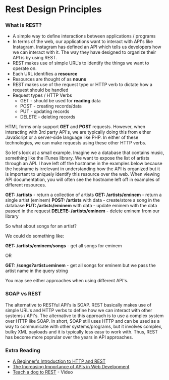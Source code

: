 Rest Design Principles
======================

### What is REST?

* A simple way to define interactions between applications / programs
* In terms of the web, our applications want to interact with API's like Instagram. Instagram has defined an API which tells us developers how we can interact with it. The way they have designed to organize their API is by using REST.
* REST makes use of simple URL's to identify the things we want to operate on.
* Each URL identifies a __resource__
* Resources are thought of as __nouns__
* REST makes use of the request type or HTTP verb to dictate how a request should be handled
* Request types / HTTP Verbs
	* GET - should be used for __reading__ data
	* POST - creating records/data
	* PUT - updating records
	* DELETE - deleting records

HTML forms only support __GET__ and __POST__ requests. However, when interacting with 3rd party API's, we are typically doing this from either JavaScript or a server-side language like PHP. In either of these technologies, we can make requests using these other HTTP verbs.

So let's look at a small example. Imagine we a database that contains music, something like the iTunes library. We want to expose the list of artists through an API. I have left off the hostname in the examples below because the hostname is irrelevant in understanding how the API is organized but it is important to uniquely identify this resource over the web. When viewing API documentation, you will often see the hostname left off in examples of different resources.

__GET: /artists__ - return a collection of artists
__GET: /artists/eminem__ - return a single artist (eminem) 
__POST: /artists__ with data - create/store a song in the database
__PUT: /artists/eminem__ with data - update eminem with the data passed in the request
__DELETE: /artists/eminem__ - delete eminem from our library

So what about songs for an artist?

We could do something like:

__GET: /artists/eminem/songs__ - get all songs for eminem

OR

__GET: /songs?artist=eminem__ - get all songs for eminem but we pass the artist name in the query string

You may see either approaches when using different API's.

### SOAP vs REST

The alternative to RESTful API's is SOAP. REST basically makes use of simple URL's and HTTP verbs to define how we can interact with other systems / API's. The alternative to this approach is to use a complex system over HTTP like SOAP. In short, SOAP still uses HTTP and can be used as a way to communicate with other systems/programs, but it involves complex, bulky XML payloads and it is typically less easy to work with. Thus, REST has become more poprular over the years in API approaches.

### Extra Reading
* [A Beginner's Introduction to HTTP and REST](http://net.tutsplus.com/tutorials/other/a-beginners-introduction-to-http-and-rest/)
* [The Increasing Importance of APIs in Web Development](http://net.tutsplus.com/articles/news/the-increasing-importance-of-apis-in-web-development/)
* [Teach a dog to REST](http://vimeo.com/17785736) - Video
